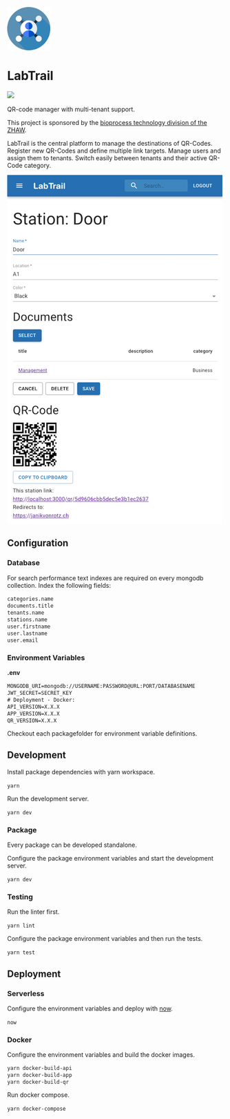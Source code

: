<img height="100px" width="100px" src="/app/public/favicon.png" alt="Logo" />

# LabTrail

![](https://github.com/janikvonrotz/labtrail/workflows/Node%20CI/badge.svg)

QR-code manager with multi-tenant support.

This project is sponsored by the [bioprocess technology division of the ZHAW](https://www.zhaw.ch/en/lsfm/institutes-centres/icbt/biocatalysis-and-process-technology/).

LabTrail is the central platform to manage the destinations of QR-Codes. Register new QR-Codes and define multiple link targets. Manage users and assign them to tenants. Switch easily between tenants and their active QR-Code category.

<img width="500px" src="/docs/assets/screenshot.png" alt="Screenshot" />

## Configuration

### Database

For search performance text indexes are required on every mongodb collection. Index the following fields:

```
categories.name
documents.title
tenants.name
stations.name
user.firstname
user.lastname
user.email
```

### Environment Variables

**.env**

```
MONGODB_URI=mongodb://USERNAME:PASSWORD@URL:PORT/DATABASENAME
JWT_SECRET=SECRET_KEY
# Deployment - Docker:
API_VERSION=X.X.X
APP_VERSION=X.X.X
QR_VERSION=X.X.X
```

Checkout each packagefolder for environment variable definitions.

## Development

Install package dependencies with yarn workspace.

`yarn`

Run the development server.

`yarn dev`

### Package

Every package can be developed standalone.

Configure the package environment variables and start the development server.

`yarn dev`

### Testing

Run the linter first.

`yarn lint`

Configure the package environment variables and then run the tests.

`yarn test`

## Deployment

### Serverless

Configure the environment variables and deploy with [now](https://zeit.co/now).

`now`

### Docker

Configure the environment variables and build the docker images.

```
yarn docker-build-api
yarn docker-build-app
yarn docker-build-qr
```

Run docker compose.

`yarn docker-compose`
